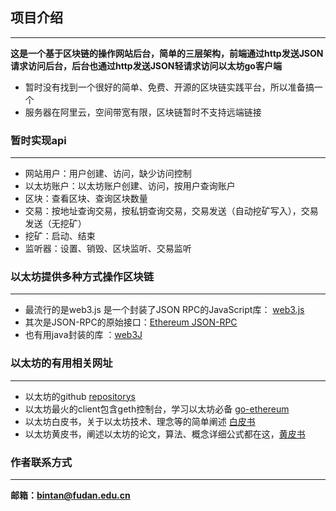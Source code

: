 ## 项目介绍
----------
**这是一个基于区块链的操作网站后台，简单的三层架构，前端通过http发送JSON请求访问后台，后台也通过http发送JSON轻请求访问以太坊go客户端**
- 暂时没有找到一个很好的简单、免费、开源的区块链实践平台，所以准备搞一个
- 服务器在阿里云，空间带宽有限，区块链暂时不支持远端链接

### 暂时实现api
----------
- 网站用户：用户创建、访问，缺少访问控制
- 以太坊账户：以太坊账户创建、访问，按用户查询账户
- 区块：查看区块、查询区块数量
- 交易：按地址查询交易，按私钥查询交易，交易发送（自动挖矿写入），交易发送（无挖矿）
- 挖矿：启动、结束
- 监听器：设置、销毁、区块监听、交易监听

### 以太坊提供多种方式操作区块链
-------
- 最流行的是web3.js 是一个封装了JSON RPC的JavaScript库： [web3.js](https://github.com/ethereum/web3.js/)
- 其次是JSON-RPC的原始接口：[Ethereum JSON-RPC](https://github.com/ethereum/wiki/wiki/JSON-RPC)
- 也有用java封装的库 ：[web3J](https://github.com/web3j/web3j)

### 以太坊的有用相关网址
-------
- 以太坊的github [repositorys](https://github.com/ethereum/)
- 以太坊最火的client包含geth控制台，学习以太坊必备 [go-ethereum](https://github.com/ethereum/go-ethereum)
- 以太坊白皮书，关于以太坊技术、理念等的简单阐述 [白皮书](https://github.com/ethereum/wiki/wiki/White-Paper)
- 以太坊黄皮书，阐述以太坊的论文，算法、概念详细公式都在这，[黄皮书](https://ethereum.github.io/yellowpaper/paper.pdf)

### 作者联系方式
---------
**邮箱：bintan@fudan.edu.cn**
